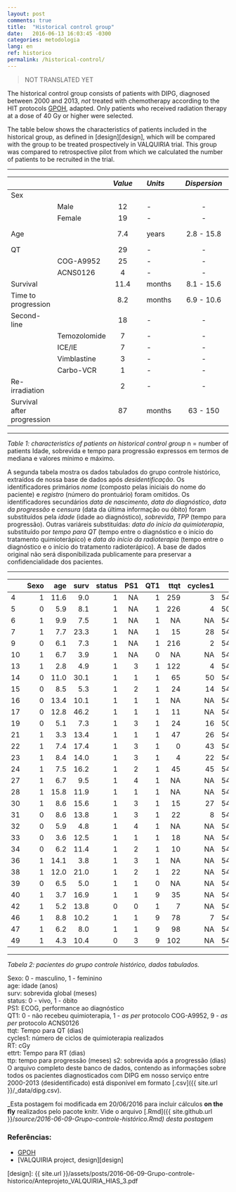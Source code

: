 ```yaml
---
layout: post
comments: true
title:  "Historical control group"
date:   2016-06-13 16:03:45 -0300
categories: metodologia
lang: en
ref: historico
permalink: /historical-control/
---
```

>NOT TRANSLATED YET

The historical control group consists of patients with DIPG, diagnosed between 2000 and 2013, _not_ treated with chemotherapy according to the HIT protocols [GPOH][gpoh], adapted. Only patients who received radiation therapy at a dose of 40 Gy or higher were selected.

The table below shows the characteristics of patients included in the historical group, as defined in [design][design], which will be compared with the group to be treated prospectively in VALQUIRIA trial. This group was compared to retrospective pilot from which we calculated the number of patients to be recruited in the trial.


---

|     |         |*Value* |     |   *Units*  |     |*Dispersion* |     |     |     |*Measure* |
|:--- | ------- |:------:| --- |:---------- | --- |:-----------:| --- | ---:| --- |:--------:|
| Sex           |        |     |            |     |             |     |     |     |          |
|     |   Male  |   12   |     |      -     |     |      -      |     |  -  |     |    *n*   |
|     |  Female |   19   |     |      -     |     |      -      |     |  -  |     |    *n*   |
| Age |         |   7.4  |     |    years   |     |  2.8 - 15.8 |     | min - max |  median  |
|QT   |         |   29   |     |      -     |     |      -      |     |  -  |     |    *n*   |
|     |COG-A9952|   25   |     |      -     |     |      -      |     |  -  |     |    *n*   |
|     |ACNS0126 |    4   |     |      -     |     |      -      |     |  -  |     |    *n*   |
|Survival |     |   11.4 |     |    months  |     |  8.1 - 15.6 |     |CI95%|     |  median  |
|Time to <br> progression||8.2||    months  |     |  6.9 - 10.6 |     |CI95%|     |  median  |
|Second-line|   |   18   |     |      -     |     |      -      |     |  -  |     |    *n*   |
| |Temozolomide |    7   |     |      -     |     |      -      |     |  -  |     |    *n*   |
|     | ICE/IE  |    7   |     |      -     |     |      -      |     |  -  |     |    *n*   |
|   |Vimblastine|    3   |     |      -     |     |      -      |     |  -  |     |    *n*   |
|     |Carbo-VCR|    1   |     |      -     |     |      -      |     |  -  |     |    *n*   |
|Re-irradiation||    2   |     |      -     |     |      -      |     |  -  |     |    *n*   |
|Survival after <br>progression||87|| months|     |   63 - 150  |     |CI95%|     |  median  |

---

*Table 1: characteristics of patients on historical control group*
n = number of patients
Idade, sobrevida e tempo para progressão expressos em termos de mediana e valores mínimo e máximo.

A segunda tabela mostra os dados tabulados do grupo controle histórico, extraídos de nossa base de dados após _desidentificação_. Os identificadores primários _nome_ (composto pelas iniciais do nome do paciente) e _registro_ (número do prontuário) foram omitidos. Os identificadores secundários _data de nascimento_, _data do diagnóstico_, _data da progressão_ e _censura_ (data da última informação ou óbito) foram substituídos pela _idade_ (idade ao diagnóstico), _sobrevida_, _TPP_ (tempo para progressão). Outras variáreis substituídas: _data do início da quimioterapia_, substituído por _tempo para QT_ (tempo entre o diagnóstico e o início do tratamento quimioterápico) e _data do início da radioterapia_ (tempo entre o diagnóstico e o início do tratamento radioterápico). A base de dados original não será disponibilizada publicamente para preservar a confidencialidade dos pacientes.

---

|   | Sexo|  age| surv| status| PS1| QT1| ttqt| cycles1|   RT| ettrt|  ttp|  s2|
|:--|----:|----:|----:|------:|---:|---:|----:|-------:|----:|-----:|----:|---:|
|4  |    1| 11.6|  9.0|      1|  NA|   1|  259|       3| 5400|   153|  6.9|  63|
|5  |    0|  5.9|  8.1|      1|  NA|   1|  226|       4| 5040|    16|  6.2|  56|
|6  |    1|  9.9|  7.5|      1|  NA|   1|   NA|      NA| 5400|    NA|  2.5| 150|
|7  |    1|  7.7| 23.3|      1|  NA|   1|   15|      28| 5400|   389| 10.5| 389|
|9  |    0|  6.1|  7.3|      1|  NA|   1|  216|       2| 5400|    35|  6.8|  17|
|10 |    1|  6.7|  3.9|      1|  NA|   0|   NA|      NA| 5400|    NA|  2.2|  52|
|13 |    1|  2.8|  4.9|      1|   3|   1|  122|       4| 5400|    NA|  4.0|  27|
|14 |    0| 11.0| 30.1|      1|   1|   1|   65|      50| 5400|   141| 26.3| 116|
|15 |    0|  8.5|  5.3|      1|   2|   1|   24|      14| 5400|    32|  5.1|   8|
|16 |    0| 13.4| 10.1|      1|   1|   1|   NA|      NA| 5400|    NA|  8.2|  58|
|17 |    0| 12.8| 46.2|      1|   1|   1|   11|      NA| 5400|    NA| 21.5| 753|
|19 |    0|  5.1|  7.3|      1|   3|   1|   24|      16| 5040|    88|  6.0|  39|
|21 |    1|  3.3| 13.4|      1|   1|   1|   47|      26| 5400|    98| 10.6|  84|
|22 |    1|  7.4| 17.4|      1|   3|   1|    0|      43| 5400|    61| 15.2|  69|
|23 |    1|  8.4| 14.0|      1|   3|   1|    4|      22| 5400|    11| 11.6|  74|
|24 |    1|  7.5| 16.2|      1|   2|   1|   45|      45| 5400|    86| 12.0| 128|
|27 |    1|  6.7|  9.5|      1|   4|   1|   NA|      NA| 5400|    NA|  9.5|   0|
|28 |    1| 15.8| 11.9|      1|   1|   1|   NA|      NA| 5400|    NA|  9.1|  87|
|30 |    1|  8.6| 15.6|      1|   3|   1|   15|      27| 5400|   122|  7.0| 263|
|31 |    0|  8.6| 13.8|      1|   3|   1|   22|       8| 5400|    28|  7.0| 207|
|32 |    0|  5.9|  4.8|      1|   4|   1|   NA|      NA| 5400|    NA|   NA|  NA|
|33 |    0|  3.6| 12.5|      1|   1|   1|   18|      NA| 5400|    31|  9.5|  90|
|34 |    0|  6.2| 11.4|      1|   2|   1|   10|      NA| 5400|    18|  7.8| 110|
|36 |    1| 14.1|  3.8|      1|   3|   1|   NA|      NA| 5400|    NA|  2.3|  46|
|38 |    1| 12.0| 21.0|      1|   2|   1|   22|      NA| 5400|    29| 15.1| 180|
|39 |    0|  6.5|  5.0|      1|   1|   0|   NA|      NA| 5400|    NA|   NA|  NA|
|40 |    1|  3.7| 16.9|      1|   1|   9|   35|      NA| 5400|    26| 10.3| 199|
|42 |    1|  5.2| 13.8|      0|   0|   1|    7|      NA| 5400|   220|  6.7| 216|
|46 |    1|  8.8| 10.2|      1|   1|   9|   78|       7| 5400|    27|  7.9|  71|
|47 |    1|  6.2|  8.0|      1|   1|   9|   98|      NA| 5400|    20|  4.8|  96|
|49 |    1|  4.3| 10.4|      0|   3|   9|  102|      NA| 5400|    40|  9.3|  35|

---

*Tabela 2: pacientes do grupo controle histórico, dados tabulados.*

Sexo: 0 - masculino, 1 - feminino  
age: idade (anos)  
surv: sobrevida global (meses)  
status: 0 - vivo, 1 - óbito  
PS1: ECOG, performance ao diagnóstico  
QT1: 0 - não recebeu quimioterapia, 1 - _as per_ protocolo COG-A9952, 9 - _as per_ protocolo ACNS0126  
ttqt: Tempo para QT (dias)  
cycles1: número de ciclos de quimioterapia realizados  
RT: cGy  
ettrt: Tempo para RT (dias)  
ttp: tempo para progressão (meses)
s2: sobrevida após a progressão (dias)  
O arquivo completo deste banco de dados, contendo as informações sobre todos os pacientes diagnosticados com DIPG em nosso serviço entre 2000-2013 (desidentificado) está disponível em formato [.csv]({{ site.url }}/_data/dipg.csv).

_Esta postagem foi modificada em 20/06/2016 para incluir cálculos **on the fly** realizados pelo pacote knitr. Vide o arquivo [.Rmd]({{ site.github.url }}/_source/2016-06-09-Grupo-controle-histórico.Rmd) desta postagem_

### Referências:

- [GPOH][gpoh]
- [VALQUIRIA project, design][design]

[gpoh]: http://www.kinderkrebsinfo.de/gpoh_society/index_eng.html
[design]: {{ site.url }}/assets/posts/2016-06-09-Grupo-controle-historico/Anteprojeto_VALQUIRIA_HIAS_3.pdf
